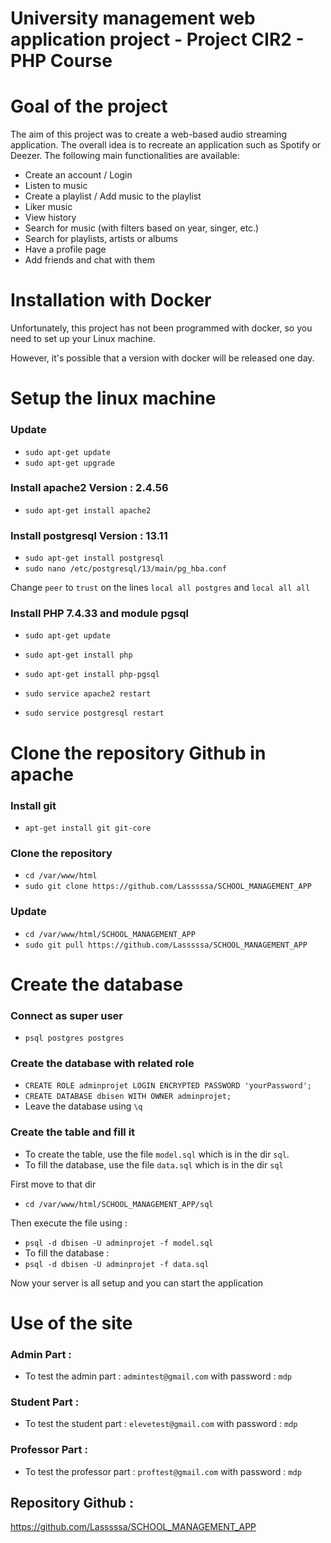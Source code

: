 # University management web application project - Project CIR2 - PHP Course
 
# Goal of the project 

The aim of this project was to create a web-based audio streaming application.
The overall idea is to recreate an application such as Spotify or Deezer.
The following main functionalities are available:
- Create an account / Login
- Listen to music
- Create a playlist / Add music to the playlist
- Liker music
- View history
- Search for music (with filters based on year, singer, etc.)
- Search for playlists, artists or albums
- Have a profile page
- Add friends and chat with them

# Installation with Docker
Unfortunately, this project has not been programmed with docker, so you need to set up your Linux machine.

However, it's possible that a version with docker will be released one day.

# Setup the linux machine

### Update
- `sudo apt-get update`
- `sudo apt-get upgrade`

### Install apache2 Version : 2.4.56
- `sudo apt-get install apache2`

### Install postgresql Version : 13.11
- `sudo apt-get install postgresql`
- `sudo nano /etc/postgresql/13/main/pg_hba.conf`

Change `peer` to `trust` on the lines `local all postgres` and `local all all`

### Install PHP 7.4.33 and module pgsql
- `sudo apt-get update`
- `sudo apt-get install php`
- `sudo apt-get install php-pgsql`

- `sudo service apache2 restart`
- `sudo service postgresql restart`

# Clone the repository Github in apache
### Install git
- `apt-get install git git-core`
### Clone the repository
- `cd /var/www/html`
- `sudo git clone https://github.com/Lasssssa/SCHOOL_MANAGEMENT_APP` 
### Update
- `cd /var/www/html/SCHOOL_MANAGEMENT_APP`
- `sudo git pull https://github.com/Lasssssa/SCHOOL_MANAGEMENT_APP`

# Create the database

### Connect as super user
- `psql postgres postgres`

### Create the database with related role
- `CREATE ROLE adminprojet LOGIN ENCRYPTED PASSWORD 'yourPassword';`
- `CREATE DATABASE dbisen WITH OWNER adminprojet;`
- Leave the database using `\q`

### Create the table and fill it
- To create the table, use the file `model.sql` which is in the dir `sql`.
- To fill the database, use the file `data.sql` which is in the dir `sql` 

First move to that dir
- `cd /var/www/html/SCHOOL_MANAGEMENT_APP/sql`

Then execute the file using : 
- `psql -d dbisen -U adminprojet -f model.sql`
- To fill the database : 
- `psql -d dbisen -U adminprojet -f data.sql`

Now your server is all setup and you can start the application

# Use of the site

### Admin Part : 
- To test the admin part : `admintest@gmail.com` with password : `mdp`

### Student Part : 
- To test the student part : `elevetest@gmail.com` with password : `mdp`

### Professor Part : 
- To test the professor part : `proftest@gmail.com` with password : `mdp`

## Repository Github : 
https://github.com/Lasssssa/SCHOOL_MANAGEMENT_APP
